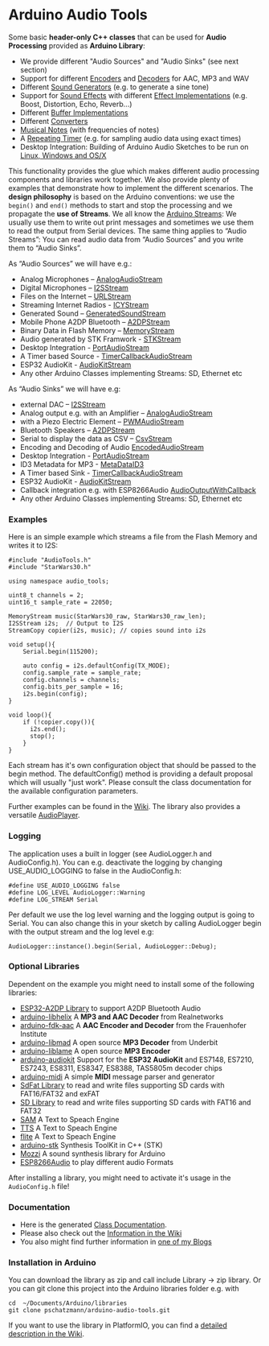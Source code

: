 # Arduino Audio Tools

Some basic __header-only C++ classes__ that can be used for __Audio Processing__ provided as __Arduino Library__:

- We provide different "Audio Sources" and "Audio Sinks" (see next section)
- Support for different [Encoders](https://pschatzmann.github.io/arduino-audio-tools/html/classaudio__tools_1_1_audio_encoder.html) and [Decoders](https://pschatzmann.github.io/arduino-audio-tools/html/classaudio__tools_1_1_audio_decoder.html) for AAC, MP3 and WAV 
- Different [Sound Generators](https://pschatzmann.github.io/arduino-audio-tools/html/classaudio__tools_1_1_sound_generator.html) (e.g. to generate a sine tone) 
- Support for [Sound Effects](https://pschatzmann.github.io/arduino-audio-tools/html/classaudio__tools_1_1_audio_effects.html) with different [Effect Implementations](https://pschatzmann.github.io/arduino-audio-tools/html/classaudio__tools_1_1_audio_effect.html) (e.g. Boost, Distortion, Echo, Reverb...) 
- Different [Buffer Implementations](https://pschatzmann.github.io/arduino-audio-tools/html/classaudio__tools_1_1_base_buffer.html) 
- Different [Converters](https://pschatzmann.github.io/arduino-audio-tools/html/classaudio__tools_1_1_base_converter.html)
- [Musical Notes](https://pschatzmann.github.io/arduino-audio-tools/html/classaudio__tools_1_1_musical_notes.html) (with frequencies of notes)
- A [Repeating Timer](https://pschatzmann.github.io/arduino-audio-tools/html/classaudio__tools_1_1_timer_alarm_repeating_def.html) (e.g. for sampling audio data using exact times) 
- Desktop Integration: Building of Arduino Audio Sketches to be run on [Linux, Windows and OS/X](https://github.com/pschatzmann/arduino-audio-tools/wiki/Running-an-Audio-Sketch-on-the-Desktop)

This functionality provides the glue which makes different audio processing components and libraries work together.
We also provide plenty of examples that demonstrate how to implement the different scenarios. The __design philosophy__ is based on the Arduino conventions: we use the ```begin()``` and ```end()``` methods to start and stop the processing and we propagate the __use of Streams__.  We all know the [Arduino Streams](https://pschatzmann.github.io/arduino-audio-tools/html/class_stream.html): We usually use them to write out print messages and sometimes we use them to read the output from Serial devices. The same thing applies to “Audio Streams”: You can read audio data from “Audio Sources” and you write them to “Audio Sinks”.

As “Audio Sources” we will have e.g.:

- Analog Microphones – [AnalogAudioStream](https://pschatzmann.github.io/arduino-audio-tools/html/classaudio__tools_1_1_analog_audio_stream.html)
- Digital Microphones – [I2SStream](https://pschatzmann.github.io/arduino-audio-tools/html/classaudio__tools_1_1_i2_s_stream.html)
- Files on the Internet – [URLStream](https://pschatzmann.github.io/arduino-audio-tools/html/classaudio__tools_1_1_u_r_l_stream.html)
- Streaming Internet Radios - [ICYStream](https://pschatzmann.github.io/arduino-audio-tools/html/classaudio__tools_1_1_i_c_y_stream.html)
- Generated Sound – [GeneratedSoundStream](https://pschatzmann.github.io/arduino-audio-tools/html/classaudio__tools_1_1_generated_sound_stream.html)
- Mobile Phone A2DP Bluetooth – [A2DPStream](https://pschatzmann.github.io/arduino-audio-tools/html/classaudio__tools_1_1_a2_d_p_stream.html)
- Binary Data in Flash Memory – [MemoryStream](https://pschatzmann.github.io/arduino-audio-tools/html/classaudio__tools_1_1_memory_stream.html)
- Audio generated by STK Framwork - [STKStream](https://pschatzmann.github.io/arduino-audio-tools/html/classaudio__tools_1_1_s_t_k_stream.html)
- Desktop Integration - [PortAudioStream](https://pschatzmann.github.io/arduino-audio-tools/html/classaudio__tools_1_1_port_audio_stream.html)
- A Timer based Source - [TimerCallbackAudioStream](https://pschatzmann.github.io/arduino-audio-tools/html/classaudio__tools_1_1_timer_callback_audio_stream.html)
- ESP32 AudioKit - [AudioKitStream](https://pschatzmann.github.io/arduino-audio-tools/html/classaudio__tools_1_1_audio_kit_stream.html)
- Any other Arduino Classes implementing Streams: SD, Ethernet etc

As “Audio Sinks” we will have e.g:

- external DAC – [I2SStream](https://pschatzmann.github.io/arduino-audio-tools/html/classaudio__tools_1_1_i2_s_stream.html)
- Analog output e.g. with an Amplifier – [AnalogAudioStream](https://pschatzmann.github.io/arduino-audio-tools/html/classaudio__tools_1_1_analog_audio_stream.html)
- with a Piezo Electric Element – [PWMAudioStream](https://pschatzmann.github.io/arduino-audio-tools/html/classaudio__tools_1_1_p_w_m_audio_stream_base.html)
- Bluetooth Speakers – [A2DPStream](https://pschatzmann.github.io/arduino-audio-tools/html/classaudio__tools_1_1_a2_d_p_stream.html)
- Serial to display the data as CSV – [CsvStream](https://pschatzmann.github.io/arduino-audio-tools/html/classaudio__tools_1_1_csv_stream.html)
- Encoding and Decoding of Audio [EncodedAudioStream](https://pschatzmann.github.io/arduino-audio-tools/html/classaudio__tools_1_1_encoded_audio_stream.html)
- Desktop Integration - [PortAudioStream](https://pschatzmann.github.io/arduino-audio-tools/html/classaudio__tools_1_1_port_audio_stream.html)
- ID3 Metadata for MP3 - [MetaDataID3](https://pschatzmann.github.io/arduino-audio-tools/html/classaudio__tools_1_1_meta_data_i_d3.html)
- A Timer based Sink - [TimerCallbackAudioStream](https://pschatzmann.github.io/arduino-audio-tools/html/classaudio__tools_1_1_timer_callback_audio_stream.html)
- ESP32 AudioKit - [AudioKitStream](https://pschatzmann.github.io/arduino-audio-tools/html/classaudio__tools_1_1_audio_kit_stream.html)
- Callback integration e.g. with ESP8266Audio [AudioOutputWithCallback](https://pschatzmann.github.io/arduino-audio-tools/html/classaudio__tools_1_1_audio_output_with_callback.html) 
- Any other Arduino Classes implementing Streams: SD, Ethernet etc

### Examples

Here is an simple example which streams a file from the Flash Memory and writes it to I2S: 

```
#include "AudioTools.h"
#include "StarWars30.h"

using namespace audio_tools;  

uint8_t channels = 2;
uint16_t sample_rate = 22050;

MemoryStream music(StarWars30_raw, StarWars30_raw_len);
I2SStream i2s;  // Output to I2S
StreamCopy copier(i2s, music); // copies sound into i2s

void setup(){
    Serial.begin(115200);

    auto config = i2s.defaultConfig(TX_MODE);
    config.sample_rate = sample_rate;
    config.channels = channels;
    config.bits_per_sample = 16;
    i2s.begin(config);
}

void loop(){
    if (!copier.copy()){
      i2s.end();
      stop();
    }
}

```
Each stream has it's own configuration object that should be passed to the begin method. The defaultConfig() method is providing a default proposal which will usually "just work". Please consult 
the class documentation for the available configuration parameters.

Further examples can be found in the [Wiki](https://github.com/pschatzmann/arduino-audio-tools/wiki/Examples). The library also provides a versatile [AudioPlayer](https://github.com/pschatzmann/arduino-audio-tools/wiki/The-Audio-Player-Class).


### Logging

The application uses a built in logger (see AudioLogger.h and AudioConfig.h). You can  e.g. deactivate the logging by changing USE_AUDIO_LOGGING to false in the AudioConfig.h: 

```
#define USE_AUDIO_LOGGING false
#define LOG_LEVEL AudioLogger::Warning
#define LOG_STREAM Serial
```

Per default we use the log level warning and the logging output is going to Serial. You can also change this in your sketch by calling AudioLogger begin with the output stream and the log level e.g:

```
AudioLogger::instance().begin(Serial, AudioLogger::Debug);
```

### Optional Libraries

Dependent on the example you might need to install some of the following libraries:

- [ESP32-A2DP Library](https://github.com/pschatzmann/ESP32-A2DP) to support A2DP Bluetooth Audio
- [arduino-libhelix](https://github.com/pschatzmann/arduino-libhelix) A __MP3 and AAC Decoder__ from Realnetworks
- [arduino-fdk-aac](https://github.com/pschatzmann/arduino-fdk-aac) A __AAC Encoder and Decoder__ from the Frauenhofer Institute
- [arduino-libmad](https://github.com/pschatzmann/arduino-libmad) A open source __MP3 Decoder__ from Underbit
- [arduino-liblame](https://github.com/pschatzmann/arduino-liblame) A open source __MP3 Encoder__ 
- [arduino-audiokit](https://github.com/pschatzmann/arduino-audiokit) Support for the __ESP32 AudioKit__ and ES7148, ES7210, ES7243, ES8311, ES8347, ES8388, TAS5805m decoder chips 
- [arduino-midi](https://github.com/pschatzmann/arduino-midi) A simple __MIDI__ message parser and generator
- [SdFat Library](https://github.com/greiman/SdFat) to read and write files supporting SD cards with FAT16/FAT32 and exFAT
- [SD Library](https://www.arduino.cc/en/reference/SD) to read and write files supporting SD cards with FAT16 and FAT32
- [SAM](https://github.com/pschatzmann/arduino-SAM) A Text to Speach Engine
- [TTS](https://github.com/pschatzmann/TTS) A Text to Speach Engine
- [flite](https://github.com/pschatzmann/arduino-flite) A Text to Speach Engine
- [arduino-stk](https://github.com/pschatzmann/Arduino-STK) Synthesis ToolKit in C++ (STK) 
- [Mozzi](https://github.com/pschatzmann/Mozzi) A sound synthesis library for Arduino
- [ESP8266Audio](https://github.com/earlephilhower/ESP8266Audio) to play different audio Formats

After installing a library, you might need to activate it's usage in the ```AudioConfig.h``` file!

### Documentation

- Here is the generated [Class Documentation](https://pschatzmann.github.io/arduino-audio-tools/html/annotated.html). 
- Please also check out the [Information in the Wiki](https://github.com/pschatzmann/arduino-audio-tools/wiki)
- You also might find further information in [one of my Blogs](https://www.pschatzmann.ch/home/category/machine-sound/)


### Installation in Arduino

You can download the library as zip and call include Library -> zip library. Or you can git clone this project into the Arduino libraries folder e.g. with

```
cd  ~/Documents/Arduino/libraries
git clone pschatzmann/arduino-audio-tools.git

```

If you want to use the library in PlatformIO, you can find a [detailed description in the Wiki](https://github.com/pschatzmann/arduino-audio-tools/wiki/Working-with-PlatformIO).